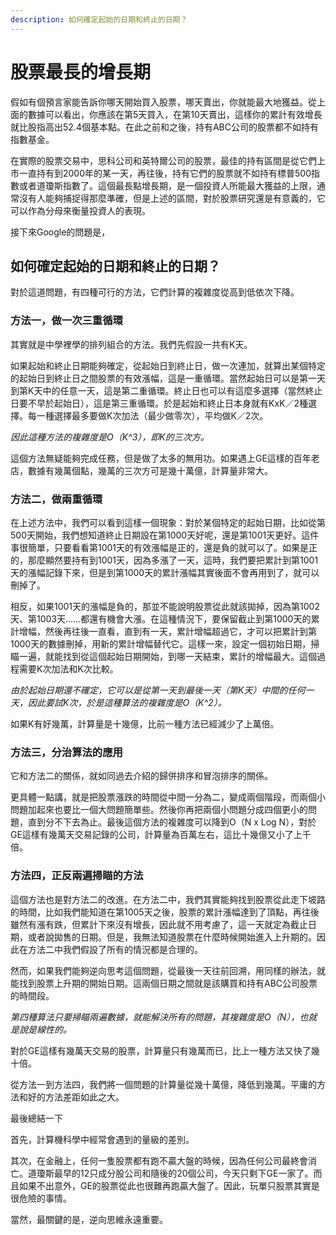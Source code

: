 ```yaml
---
description: 如何確定起始的日期和終止的日期？
---
```


# 股票最長的增長期

假如有個預言家能告訴你哪天開始買入股票，哪天賣出，你就能最大地獲益。從上面的數據可以看出，你應該在第5天買入，在第10天賣出，這樣你的累計有效增長就比股指高出52.4個基本點。在此之前和之後，持有ABC公司的股票都不如持有指數基金。

在實際的股票交易中，思科公司和英特爾公司的股票，最佳的持有區間是從它們上市一直持有到2000年的某一天，再往後，持有它們的股票就不如持有標普500指數或者道瓊斯指數了。這個最長點增長期，是一個投資人所能最大獲益的上限，通常沒有人能夠捕捉得那麼準確，但是上述的區間，對於股票研究還是有意義的，它可以作為分母來衡量投資人的表現。  
  
接下來Google的問題是，

## 如何確定起始的日期和終止的日期？

對於這道問題，有四種可行的方法，它們計算的複雜度從高到低依次下降。

### 方法一，做一次三重循環

其實就是中學裡學的排列組合的方法。我們先假設一共有K天。

如果起始和終止日期能夠確定，從起始日到終止日，做一次連加，就算出某個特定的起始日到終止日之間股票的有效漲幅，這是一重循環。當然起始日可以是第一天到第K天中的任意一天，這是第二重循環。終止日也可以有這麼多選擇（當然終止日要不早於起始日），這是第三重循環。於是起始和終止日本身就有KxK／2種選擇。每一種選擇最多要做K次加法（最少做零次），平均做K／2次。

_因此這種方法的複雜度是O（K^3），即K的三次方。_

這個方法無疑能夠完成任務，但是做了太多的無用功。如果遇上GE這樣的百年老店，數據有幾萬個點，幾萬的三次方可是幾十萬億，計算量非常大。

### 方法二，做兩重循環

在上述方法中，我們可以看到這樣一個現象：對於某個特定的起始日期，比如從第500天開始，我們想知道終止日期設在第1000天好呢，還是第1001天更好。這件事很簡單，只要看看第1001天的有效漲幅是正的，還是負的就可以了。如果是正的，那麼顯然要持有到1001天，因為多漲了一天，這時，我們要把累計到第1001天的漲幅記錄下來，但是到第1000天的累計漲幅其實後面不會再用到了，就可以刪掉了。

相反，如果1001天的漲幅是負的，那並不能說明股票從此就該拋掉，因為第1002天、第1003天……都還有機會大漲。在這種情況下，要保留截止到第1000天的累計增幅，然後再往後一直看，直到有一天，累計增幅超過它，才可以把累計到第1000天的數據刪掉，用新的累計增幅替代它。這樣一來，設定一個初始日期，掃瞄一遍，就能找到從這個起始日期開始，到哪一天結束，累計的增幅最大。這個過程需要K次加法和K次比較。

_由於起始日期還不確定，它可以是從第一天到最後一天（第K天）中間的任何一天，因此要試K次，於是這種算法的複雜度是O（K^2）。_

如果K有好幾萬，計算量是十幾億，比前一種方法已經減少了上萬倍。

### 方法三，分治算法的應用

它和方法二的關係，就如同過去介紹的歸併排序和冒泡排序的關係。

更具體一點講，就是把股票漲跌的時間從中間一分為二，變成兩個階段，而兩個小問題加起來也要比一個大問題簡單些。然後你再把兩個小問題分成四個更小的問題，直到分不下去為止。最後這個方法的複雜度可以降到O（N x Log N），對於GE這樣有幾萬天交易記錄的公司，計算量為百萬左右，這比十幾億又小了上千倍。

### 方法四，正反兩遍掃瞄的方法

這個方法也是對方法二的改進。在方法二中，我們其實能夠找到股票從此走下坡路的時間，比如我們能知道在第1005天之後，股票的累計漲幅達到了頂點，再往後雖然有漲有跌，但累計下來沒有增長，因此就不用考慮了，這一天就定為截止日期，或者說拋售的日期。但是，我無法知道股票在什麼時候開始進入上升期的。因此在方法二中我們假設了所有的情況都是合理的。

然而，如果我們能夠逆向思考這個問題，從最後一天往前回溯，用同樣的辦法，就能找到股票上升期的開始日期。這兩個日期之間就是該購買和持有ABC公司股票的時間段。

_第四種算法只要掃瞄兩遍數據，就能解決所有的問題，其複雜度是O（N），也就是說是線性的。_

對於GE這樣有幾萬天交易的股票，計算量只有幾萬而已，比上一種方法又快了幾十倍。

從方法一到方法四，我們將一個問題的計算量從幾十萬億，降低到幾萬。平庸的方法和好的方法差距如此之大。

最後總結一下

首先，計算機科學中經常會遇到的量級的差別。

其次，在金融上，任何一隻股票都有跑不贏大盤的時候，因為任何公司最終會消亡。道瓊斯最早的12只成分股公司和隨後的20個公司，今天只剩下GE一家了。而且如果不出意外，GE的股票從此也很難再跑贏大盤了。因此，玩單只股票其實是很危險的事情。

當然，最關鍵的是，逆向思維永遠重要。

